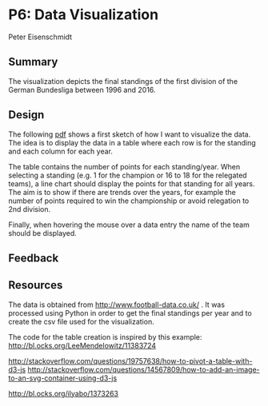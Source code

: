 # P6: Data Visualization
Peter Eisenschmidt

## Summary

The visualization depicts the final standings of the first division of the German Bundesliga between 1996 and 2016.

## Design

The following [pdf](first_sketch.pdf) shows a first sketch of how I want to visualize the data. The idea is to display the data in a table where each row is for the standing and each column for each year.

The table contains the number of points for each standing/year. When selecting a standing (e.g. 1 for the champion or 16 to 18 for the relegated teams), a line chart should display the points for that standing for all years. The aim is to show if there are trends over the years, for example 
the number of points required to win the championship or avoid relegation to 2nd division.

Finally, when hovering the mouse over a data entry the name of the team should be displayed.

## Feedback

## Resources

The data is obtained from http://www.football-data.co.uk/ . It was processed using Python in order to get the final standings per year and to create the csv file used for the visualization.

The code for the table creation is inspired by this example:
http://bl.ocks.org/LeeMendelowitz/11383724


http://stackoverflow.com/questions/19757638/how-to-pivot-a-table-with-d3-js
http://stackoverflow.com/questions/14567809/how-to-add-an-image-to-an-svg-container-using-d3-js

http://bl.ocks.org/ilyabo/1373263